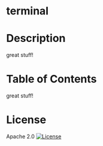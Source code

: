 # terminal
  
  # Description
  great stuff!

  # Table of Contents
  great stuff!
  


  # License
  Apache 2.0
  [![License](https://img.shields.io/badge/License-Apache_2.0-blue.svg)](https://opensource.org/licenses/Apache-2.0)

